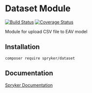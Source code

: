 # Dataset Module
[![Build Status](https://travis-ci.org/spryker/dataset.svg)](https://travis-ci.org/spryker/dataset)
[![Coverage Status](https://coveralls.io/repos/github/spryker/dataset/badge.svg)](https://coveralls.io/github/spryker/dataset)

Module for upload CSV file to EAV model

## Installation

```
composer require spryker/dataset
```

## Documentation

[Spryker Documentation](https://academy.spryker.com/developing_with_spryker/module_guide/modules.html)
